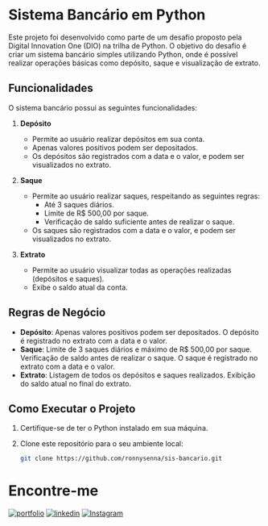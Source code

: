 # Sistema Bancário em Python

Este projeto foi desenvolvido como parte de um desafio proposto pela Digital Innovation One (DIO) na trilha de Python. O objetivo do desafio é criar um sistema bancário simples utilizando Python, onde é possível realizar operações básicas como depósito, saque e visualização de extrato.

## Funcionalidades

O sistema bancário possui as seguintes funcionalidades:

1. **Depósito**
   - Permite ao usuário realizar depósitos em sua conta.
   - Apenas valores positivos podem ser depositados.
   - Os depósitos são registrados com a data e o valor, e podem ser visualizados no extrato.

2. **Saque**
   - Permite ao usuário realizar saques, respeitando as seguintes regras:
     - Até 3 saques diários.
     - Limite de R$ 500,00 por saque.
     - Verificação de saldo suficiente antes de realizar o saque.
   - Os saques são registrados com a data e o valor, e podem ser visualizados no extrato.

3. **Extrato**
   - Permite ao usuário visualizar todas as operações realizadas (depósitos e saques).
   - Exibe o saldo atual da conta.

## Regras de Negócio

- **Depósito**: Apenas valores positivos podem ser depositados. O depósito é registrado no extrato com a data e o valor.
- **Saque**: Limite de 3 saques diários e máximo de R$ 500,00 por saque. Verificação de saldo antes de realizar o saque. O saque é registrado no extrato com a data e o valor.
- **Extrato**: Listagem de todos os depósitos e saques realizados. Exibição do saldo atual no final do extrato.

## Como Executar o Projeto

1. Certifique-se de ter o Python instalado em sua máquina.
2. Clone este repositório para o seu ambiente local:

    ```bash
   git clone https://github.com/ronnysenna/sis-bancario.git


 # Encontre-me

[![portfolio](https://img.shields.io/badge/my_portfolio-333?style=for-the-badge&logo=ko-fi&logoColor=white)](https://ronnysenna.github.io/)
[![linkedin](https://img.shields.io/badge/linkedin-0A66C2?style=for-the-badge&logo=linkedin&logoColor=white)](https://www.linkedin.com/in/ronnysenna/)
[![Instagram](https://img.shields.io/badge/-Instagram-%23E4405F?style=for-the-badge&logo=instagram&logoColor=white)](https://www.instagram.com/ronnysenna/?hl=pt_BR)
